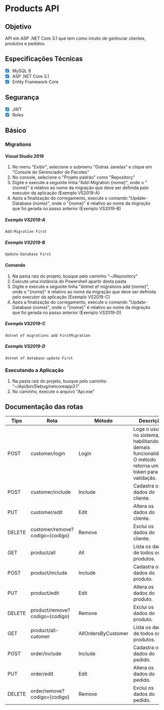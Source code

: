 # Products API

## Objetivo
API em ASP .NET Core 3.1 que tem como intuito de gerênciar clientes, produtos e pedidos.

## Especificações Técnicas
- [X] MySQL 8
- [X] ASP .NET Core 3.1
- [X] Entity Framework Core

## Segurança
- [X] JWT
- [X] Roles

## Básico

### Migrations

#### Visual Studio 2019
1. No menu "Exibir", selecione o submenu "Outras Janelas" e clique em "Console do Gerenciador de Pacotes"
2. No console, selecione o "Projeto padrão" como "Repository"
3. Digite e execute a seguinte linha "Add-Migration {nome}", onde o "{nome}" é relativo ao nome da migração
que deve ser definida pelo executor da aplicação (Exemplo VS2019-A)
4. Após a finalização do corregamento, execute o comando "Update-Database {nome}", onde o "{nome}" é relativo ao nome da migração
que foi gerada no passo anterior (Exemplo VS2019-B)

##### Exemplo VS2019-A
```
Add-Migration First
```

##### Exemplo VS2019-B
```
Update-Database First
```

#### Comando
1. Na pasta raiz do projeto, busque pelo caminho "~/Repository"
2. Execute uma instância do Powershell apartir desta pasta
3. Digite e execute a seguinte linha "dotnet ef migrations add {nome}", onde o "{nome}" é relativo ao nome da migração
que deve ser definida pelo executor da aplicação (Exemplo VS2019-C)
4. Após a finalização do corregamento, execute o comando "Update-Database {nome}", onde o "{nome}" é relativo ao nome da migração
que foi gerada no passo anterior (Exemplo VS2019-D)

##### Exemplo VS2019-C
```
dotnet ef migrations add FirstMigration
```

##### Exemplo VS2019-D
```
dotnet ef database update First
```

### Executando a Aplicação
1. Na pasta raiz do projeto, busque pelo caminho "~/Api/bin/Debug/netcoreapp3.1"
2. No caminho, execute o arquivo "Api.exe"

## Documentação das rotas

| Tipo    | Rota                              | Método                | Descrição                                                                                    |
|---------|-----------------------------------|-----------------------|----------------------------------------------------------------------------------------------|
| POST    | customer/login                    | Login                 | Loga o usuário no sistema, habilitando as demais funcionalidade. O método retorna um token para validação.                                                                                                                                                           |
| POST    | customer/include                  | Include               | Cadastra os dados do cliente.                                                                |
| PUT     | customer/edit                     | Edit                  | Altera os dados do cliente.                                                                  |
| DELETE  | customer/remove?codigo={codigo}   | Remove                | Exclui os dados do cliente.   						                                                   |
| GET     | product/all                       | All                   | Lista os dados de todos os produtos.   						                                           |
| POST    | product/include                   | Include               | Cadastra os dados do produto.                                                                |
| PUT     | product/edit                      | Edit                  | Altera os dados do produto.                                                                  |
| DELETE  | product/remove?codigo={codigo}    | Remove                | Exclui os dados do produto.   						                                                   |
| GET     | product/all-cutomer               | AllOrdersByCustomer   | Lista os dados de todos os produtos.   						                                           |
| POST    | order/include                     | Include               | Cadastra os dados do pedido.                                                                 |
| PUT     | order/edit                        | Edit                  | Altera os dados do pedido.                                                                   |
| DELETE  | order/remove?codigo={codigo}      | Remove                | Exclui os dados do pedido.   						                                                     |
